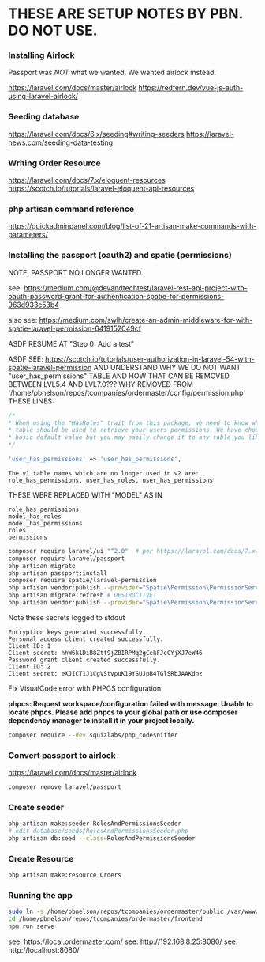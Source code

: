 # THESE ARE SETUP NOTES BY PBN. DO NOT USE.





### Installing Airlock

Passport was *NOT* what we wanted. We wanted airlock instead.

https://laravel.com/docs/master/airlock
https://redfern.dev/vue-js-auth-using-laravel-airlock/



### Seeding database

https://laravel.com/docs/6.x/seeding#writing-seeders
https://laravel-news.com/seeding-data-testing




### Writing Order Resource

https://laravel.com/docs/7.x/eloquent-resources
https://scotch.io/tutorials/laravel-eloquent-api-resources




### php artisan command reference

https://quickadminpanel.com/blog/list-of-21-artisan-make-commands-with-parameters/


### Installing the passport (oauth2) and spatie (permissions)

NOTE, PASSPORT NO LONGER WANTED.


see: https://medium.com/@devandtechtest/laravel-rest-api-project-with-oauth-password-grant-for-authentication-spatie-for-permissions-963d933c53b4


also see: https://medium.com/swlh/create-an-admin-middleware-for-with-spatie-laravel-permission-6419152049cf

ASDF RESUME AT "Step 0: Add a test"



ASDF SEE: https://scotch.io/tutorials/user-authorization-in-laravel-54-with-spatie-laravel-permission
AND UNDERSTAND WHY WE DO NOT WANT "user_has_permissions" TABLE
AND HOW THAT CAN BE REMOVED BETWEEN LVL5.4 AND LVL7.0???
WHY REMOVED FROM '/home/pbnelson/repos/tcompanies/ordermaster/config/permission.php'
THESE LINES:
```php
/*
* When using the "HasRoles" trait from this package, we need to know which
* table should be used to retrieve your users permissions. We have chosen a
* basic default value but you may easily change it to any table you like.
*/

'user_has_permissions' => 'user_has_permissions',
```
```text
The v1 table names which are no longer used in v2 are:
role_has_permissions, user_has_roles, user_has_permissions
```

THESE WERE REPLACED WITH "MODEL" AS IN
```list
role_has_permissions
model_has_roles
model_has_permissions
roles
permissions
```


````bash
composer require laravel/ui "^2.0"  # per https://laravel.com/docs/7.x/upgrade#authentication-scaffolding
composer require laravel/passport
php artisan migrate
php artisan passport:install
composer require spatie/laravel-permission
php artisan vendor:publish --provider="Spatie\Permission\PermissionServiceProvider" --tag="migrations"
php artisan migrate:refresh # DESTRUCTIVE!
php artisan vendor:publish --provider="Spatie\Permission\PermissionServiceProvider" --tag="config"

````

Note these secrets logged to stdout

````log
Encryption keys generated successfully.
Personal access client created successfully.
Client ID: 1
Client secret: hhW6k1DiB8Ztf9jZBIRPMq2gCekFJeCYjXJ7eW46
Password grant client created successfully.
Client ID: 2
Client secret: eXJICT1J1CgVStvpuK19YSUJpB4TGlSRbJAAKdnz

````


Fix VisualCode error with PHPCS configuration:

__phpcs: Request workspace/configuration failed with message: Unable to locate phpcs. Please add phpcs to your global path or use composer dependency manager to install it in your project locally.__

````bash
composer require --dev squizlabs/php_codesniffer
````


### Convert passport to airlock

https://laravel.com/docs/master/airlock

````bash
composer remove laravel/passport

````





### Create seeder

````bash
php artisan make:seeder RolesAndPermissionsSeeder
# edit database/seeds/RolesAndPermissionsSeeder.php
php artisan db:seed --class=RolesAndPermissionsSeeder

````


### Create Resource

````bash
php artisan make:resource Orders
````



### Running the app

````bash
sudo ln -s /home/pbnelson/repos/tcompanies/ordermaster/public /var/www/html/localom
cd /home/pbnelson/repos/tcompanies/ordermaster/frontend
npm run serve

````

see: https://local.ordermaster.com/
see: http://192.168.8.25:8080/
see: http://localhost:8080/

